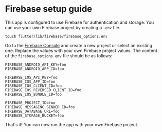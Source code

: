 # Firebase setup guide

This app is configured to use Firebase for authentication and storage.
You can use your own Firebase project by creating a `.env` file.

```shell
touch flutter/lib/firebase/firebase_options.env
```

Go to the [Firebase Console](https://console.firebase.google.com/) and create a new project or select an existing one.
Replace the values with your own Firebase project values.
The content of the `firebase_options.env` file should be as follows:

```dotenv
FIREBASE_ANDROID_API_KEY=foo
FIREBASE_ANDROID_APP_ID=foo

FIREBASE_IOS_API_KEY=foo
FIREBASE_IOS_APP_ID=foo
FIREBASE_IOS_CLIENT_ID=foo
FIREBASE_IOS_REVERSED_CLIENT_ID=foo
FIREBASE_IOS_BUNDLE_ID=foo

FIREBASE_PROJECT_ID=foo
FIREBASE_MESSAGING_SENDER_ID=foo
FIREBASE_DATABASE_URL=foo
FIREBASE_STORAGE_BUCKET=foo
```

That's it! You can now run the app with your own Firebase project.
